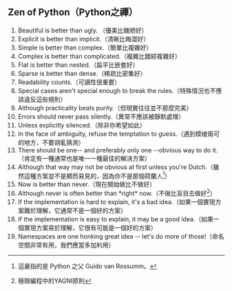## Zen of Python（Python之禪）

1. Beautiful is better than ugly. （優美比醜陋好）<br>
2. Explicit is better than implicit.（清晰比晦澀好）<br>
3. Simple is better than complex.（簡單比複雜好）<br>
4. Complex is better than complicated.（複雜比錯綜複雜好）<br>
5. Flat is better than nested.（扁平比嵌套好）<br>
6. Sparse is better than dense.（稀疏比密集好）<br>
7. Readability counts.（可讀性很重要）<br>
8. Special cases aren't special enough to break the rules.（特殊情況也不應該違反這些規則）<br>
9. Although practicality beats purity.（但現實往往並不那麼完美）<br>
10. Errors should never pass silently.（異常不應該被靜默處理）<br>
11. Unless explicitly silenced.（除非你希望如此）<br>
12. In the face of ambiguity, refuse the temptation to guess.（遇到模棱兩可的地方，不要胡亂猜測）<br>
13. There should be one-- and preferably only one --obvious way to do it.（肯定有一種通常也是唯一一種最佳的解決方案）<br>
14. Although that way may not be obvious at first unless you're Dutch.（雖然這種方案並不是顯而易見的，因為你不是那個荷蘭人[^1]）<br>
15. Now is better than never.（現在開始做比不做好）<br>
16. Although never is often better than \*right\* now.（不做比盲目去做好[^2]）<br>
17. If the implementation is hard to explain, it's a bad idea.（如果一個實現方案難於理解，它通常不是一個好的方案）<br>
18. If the implementation is easy to explain, it may be a good idea.（如果一個實現方案易於理解，它很有可能是一個好的方案）<br>
19. Namespaces are one honking great idea -- let's do more of those!（命名空間非常有用，我們應當多加利用）<br>

[^1]:這裏指的是 Python 之父 Guido van Rossumm。
[^2]:極限編程中的YAGNI原則

